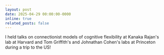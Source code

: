 ```yaml
---
layout: post
date: 2025-04-29 00:00:00-0000
inline: true
related_posts: false
---
```


I held talks on connectionist models of cognitive flexibility at Kanaka Rajan's lab at Harvard and Tom Griffith's and Johnathan Cohen's labs at Princeton during a trip to the US!
